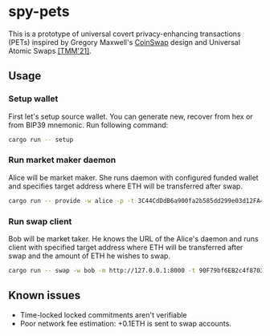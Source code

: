 # spy-pets
This is a prototype of universal covert privacy-enhancing transactions (PETs) inspired by Gregory Maxwell's [CoinSwap](https://gist.github.com/chris-belcher/9144bd57a91c194e332fb5ca371d0964) design and Universal Atomic Swaps [\[TMM'21\]](https://eprint.iacr.org/2021/1612).

## Usage

### Setup wallet
First let's setup source wallet. You can generate new, recover from hex or from BIP39 mnemonic. Run following command:
```bash
cargo run -- setup
```

### Run market maker daemon
Alice will be market maker. She runs daemon with configured funded wallet and specifies target address where ETH will be transferred after swap.
```bash
cargo run -- provide -w alice -p -t 3C44CdDdB6a900fa2b585dd299e03d12FA4293BC
```

### Run swap client
Bob will be market taker. He knows the URL of the Alice's daemon and runs client with specified target address where ETH will be transferred after swap and the amount of ETH he wishes to swap.
```bash
cargo run -- swap -w bob -m http://127.0.0.1:8000 -t 90F79bf6EB2c4f870365E785982E1f101E93b906 -a 1.0
```

## Known issues
- Time-locked locked commitments aren't verifiable
- Poor network fee estimation: +0.1ETH is sent to swap accounts.
